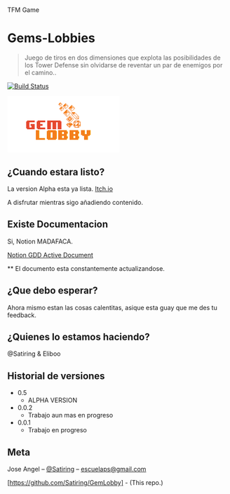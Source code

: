# 
TFM Game
# Gems-Lobbies
> Juego de tiros en dos dimensiones que explota las posibilidades de los Tower Defense sin olvidarse de reventar un par de enemigos por el camino..

[![Build Status][travis-image]][travis-url]

![](Assets/Images/MainImage.png)

## ¿Cuando estara listo?

La version Alpha esta ya lista.
[Itch.io](https://satiring.itch.io/gemlobby)

A disfrutar mientras sigo añadiendo contenido.

## Existe Documentacion

Si, Notion MADAFACA.

[Notion GDD Active Document](https://www.notion.so/satiring/Gem-Lobby-93927a6cd1f441e78ad13ffa1f763abf)

** El documento esta constantemente actualizandose.

## ¿Que debo esperar?

Ahora mismo estan las cosas calentitas, asique esta guay que me des tu feedback.

## ¿Quienes lo estamos haciendo?

@Satiring & Eliboo



## Historial de versiones

* 0.5
    * ALPHA VERSION
* 0.0.2
    * Trabajo aun mas en progreso
* 0.0.1
    * Trabajo en progreso

## Meta

Jose Angel – [@Satiring](https://twitter.com/Satiring) – escuelaps@gmail.com

[https://github.com/Satiring/GemLobby] - (This repo.)

[travis-image]: https://img.shields.io/travis/dbader/node-datadog-metrics/master.svg?style=flat-square
[travis-url]: https://travis-ci.org/dbader/node-datadog-metrics